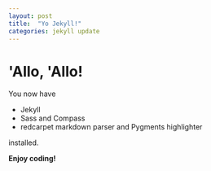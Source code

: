 ```yaml
---
layout: post
title:  "Yo Jekyll!"
categories: jekyll update
---
```


# 'Allo, 'Allo!

You now have

- Jekyll
- Sass and Compass
- redcarpet markdown parser and Pygments highlighter

installed.

**Enjoy coding!**
